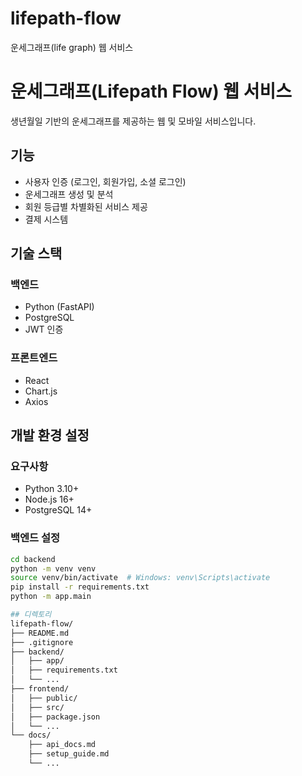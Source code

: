# lifepath-flow
운세그래프(life graph) 웹 서비스
# 운세그래프(Lifepath Flow) 웹 서비스

생년월일 기반의 운세그래프를 제공하는 웹 및 모바일 서비스입니다.

## 기능

- 사용자 인증 (로그인, 회원가입, 소셜 로그인)
- 운세그래프 생성 및 분석
- 회원 등급별 차별화된 서비스 제공
- 결제 시스템

## 기술 스택

### 백엔드
- Python (FastAPI)
- PostgreSQL
- JWT 인증

### 프론트엔드
- React
- Chart.js
- Axios

## 개발 환경 설정

### 요구사항
- Python 3.10+
- Node.js 16+
- PostgreSQL 14+

### 백엔드 설정
```bash
cd backend
python -m venv venv
source venv/bin/activate  # Windows: venv\Scripts\activate
pip install -r requirements.txt
python -m app.main

## 디렉토리
lifepath-flow/
├── README.md
├── .gitignore
├── backend/
│   ├── app/
│   ├── requirements.txt
│   └── ...
├── frontend/
│   ├── public/
│   ├── src/
│   ├── package.json
│   └── ...
└── docs/
    ├── api_docs.md
    ├── setup_guide.md
    └── ...
